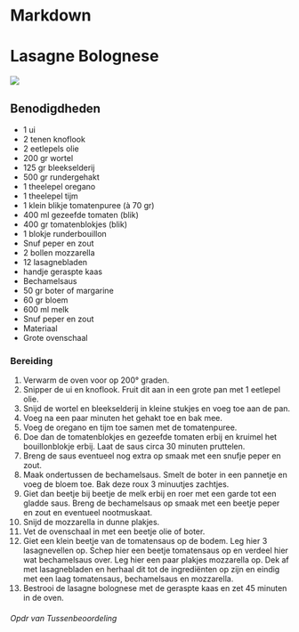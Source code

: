 # Markdown
# Lasagne Bolognese

![](https://www.leukerecepten.nl/wp-content/uploads/2022/03/lasagne-bolognese.jpg)

## Benodigdheden

* 1 ui
* 2 tenen knoflook
* 2 eetlepels olie
* 200 gr wortel
* 125 gr bleekselderij
* 500 gr rundergehakt
* 1 theelepel oregano
* 1 theelepel tijm
* 1 klein blikje tomatenpuree (à 70 gr)
* 400 ml gezeefde tomaten (blik)
* 400 gr tomatenblokjes (blik)
* 1 blokje runderbouillon
* Snuf peper en zout
* 2 bollen mozzarella
* 12 lasagnebladen
* handje geraspte kaas
* Bechamelsaus
* 50 gr boter of margarine
* 60 gr bloem
* 600 ml melk
* Snuf peper en zout
* Materiaal
* Grote ovenschaal

### Bereiding
1. Verwarm de oven voor op 200° graden.
2. Snipper de ui en knoflook. Fruit dit aan in een grote pan met 1 eetlepel olie.
3. Snijd de wortel en bleekselderij in kleine stukjes en voeg toe aan de pan.
4. Voeg na een paar minuten het gehakt toe en bak mee.
5. Voeg de oregano en tijm toe samen met de tomatenpuree.
6. Doe dan de tomatenblokjes en gezeefde tomaten erbij en kruimel het bouillonblokje erbij. Laat de saus circa 30 minuten pruttelen.
7. Breng de saus eventueel nog extra op smaak met een snufje peper en zout.
8. Maak ondertussen de bechamelsaus. Smelt de boter in een pannetje en voeg de bloem toe. Bak deze roux 3 minuutjes zachtjes.
9. Giet dan beetje bij beetje de melk erbij en roer met een garde tot een gladde saus. Breng de bechamelsaus op smaak met een beetje peper en zout en eventueel nootmuskaat.
10. Snijd de mozzarella in dunne plakjes.
11. Vet de ovenschaal in met een beetje olie of boter.
12. Giet een klein beetje van de tomatensaus op de bodem. Leg hier 3 lasagnevellen op. Schep hier een beetje tomatensaus op en verdeel hier wat bechamelsaus over. Leg hier een paar plakjes mozzarella op. Dek af met lasagnebladen en herhaal dit tot de ingrediënten op zijn en eindig met een laag tomatensaus, bechamelsaus en mozzarella.
13. Bestrooi de lasagne bolognese met de geraspte kaas en zet 45 minuten in de oven.


###### Opdr van Tussenbeoordeling